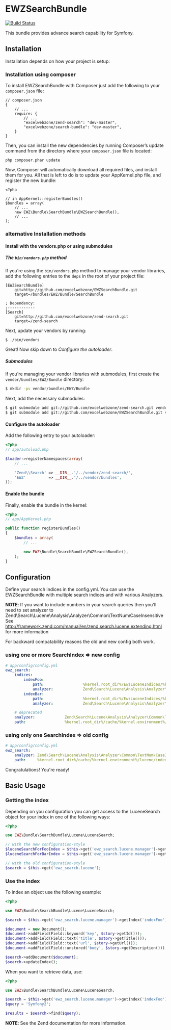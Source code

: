 EWZSearchBundle
=============

[![Build Status](https://api.travis-ci.org/excelwebzone/EWZSearchBundle.svg)](https://travis-ci.org/excelwebzone/EWZSearchBundle)

This bundle provides advance search capability for Symfony.

## Installation

Installation depends on how your project is setup:

### Installation using composer
To install EWZSearchBundle with Composer just add the following to your `composer.json` file:

```
// composer.json
{
    // ...
    require: {
        // ...
        "excelwebzone/zend-search": "dev-master",
        "excelwebzone/search-bundle": "dev-master",
    }
}
```
Then, you can install the new dependencies by running Composer’s update command from 
the directory where your `composer.json` file is located:

```
php composer.phar update
```
Now, Composer will automatically download all required files, and install them for you. 
All that is left to do is to update your AppKernel.php file, and register the new bundle:

```
<?php

// in AppKernel::registerBundles()
$bundles = array(
    // ...
   	new EWZ\Bundle\SearchBundle\EWZSearchBundle(),
    // ...
);
```


### alternative Installation methods

#### Install with the vendors.php or using submodules
##### The `bin/vendors.php` method

If you're using the `bin/vendors.php` method to manage your vendor libraries,
add the following entries to the `deps` in the root of your project file:

```
[EWZSearchBundle]
    git=http://github.com/excelwebzone/EWZSearchBundle.git
    target=/bundles/EWZ/Bundle/SearchBundle

; Dependency:
;------------
[Search]
    git=http://github.com/excelwebzone/zend-search.git
    target=/zend-search

```

Next, update your vendors by running:

``` bash
$ ./bin/vendors
```

Great! Now skip down to *Configure the autoloader*.

##### Submodules

If you're managing your vendor libraries with submodules, first create the
`vendor/bundles/EWZ/Bundle` directory:

``` bash
$ mkdir -pv vendor/bundles/EWZ/Bundle
```

Next, add the necessary submodules:

``` bash
$ git submodule add git://github.com/excelwebzone/zend-search.git vendor/zend-search/Zend/Search
$ git submodule add git://github.com/excelwebzone/EWZSearchBundle.git vendor/bundles/EWZ/Bundle/SearchBundle
```

#### Configure the autoloader

Add the following entry to your autoloader:

``` php
<?php
// app/autoload.php

$loader->registerNamespaces(array(
    // ...

    'Zend\\Search' => __DIR__.'/../vendor/zend-search/',
    'EWZ'          => __DIR__.'/../vendor/bundles',
));
```

#### Enable the bundle

Finally, enable the bundle in the kernel:

``` php
<?php
// app/AppKernel.php

public function registerBundles()
{
    $bundles = array(
        // ...

        new EWZ\Bundle\SearchBundle\EWZSearchBundle(),
    );
}
```

## Configuration
Define your search indices in the config.yml. You can use the EWZSearchBundle with multiple search indices and with various Analyzers. 

**NOTE**: If you want to include numbers in your search queries then you'll need to set
analyzer to Zend\Search\Lucene\Analysis\Analyzer\Common\TextNum\CaseInsensitive
See http://framework.zend.com/manual/en/zend.search.lucene.extending.html for more information

For backward compatability reasons the old and new config both work.
### using one or more SearchIndex => new config

``` yaml
# app/config/config.yml
ewz_search:
    indices:
        indexFoo:
            path:                 %kernel.root_dir%/EwzLuceneIndices/%kernel.environment%/myIndexFoo
            analyzer:             Zend\Search\Lucene\Analysis\Analyzer\Common\Utf8\CaseInsensitive
        indexBar:
            path:                 %kernel.root_dir%/EwzLuceneIndices/%kernel.environment%/myIndexBar
            analyzer:             Zend\Search\Lucene\Analysis\Analyzer\Common\TextNum\CaseInsensitive

    # deprecated
    analyzer:             Zend\Search\Lucene\Analysis\Analyzer\Common\TextNum\CaseInsensitive
    path:                 %kernel.root_dir%/cache/%kernel.environment%/lucene/index
```

### using only one SearchIndex => old config
``` yaml
# app/config/config.yml
ewz_search:
    analyzer: Zend\Search\Lucene\Analysis\Analyzer\Common\TextNum\CaseInsensitive
    path:     %kernel.root_dir%/cache/%kernel.environment%/lucene/index
```

Congratulations! You're ready!

## Basic Usage
### Getting the index
Depending on you configuration you can get access to the LuceneSearch object for your index in one of the following ways:

``` php
<?php

use EWZ\Bundle\SearchBundle\Lucene\LuceneSearch;

// with the new configuration-style
$luceneSearchForFooIndex = $this->get('ewz_search.lucene.manager')->getIndex('indexFoo');
$luceneSearchForBarIndex = $this->get('ewz_search.lucene.manager')->getIndex('indexBar');

// with the old configuration-style
$search = $this->get('ewz_search.lucene');
```

### Use the index
To index an object use the following example:

``` php
<?php

use EWZ\Bundle\SearchBundle\Lucene\LuceneSearch;

$search = $this->get('ewz_search.lucene.manager')->getIndex('indexFoo');

$document = new Document();
$document->addField(Field::keyword('key', $story->getId()));
$document->addField(Field::text('title', $story->getTitle()));
$document->addField(Field::text('url', $story->getUrl()));
$document->addField(Field::unstored('body', $story->getDescription()));

$search->addDocument($document);
$search->updateIndex();
```

When you want to retrieve data, use:

``` php
<?php

use EWZ\Bundle\SearchBundle\Lucene\LuceneSearch;

$search = $this->get('ewz_search.lucene.manager')->getIndex('indexFoo');
$query = 'Symfony2';

$results = $search->find($query);
```

**NOTE**: See the Zend documentation for more information.
